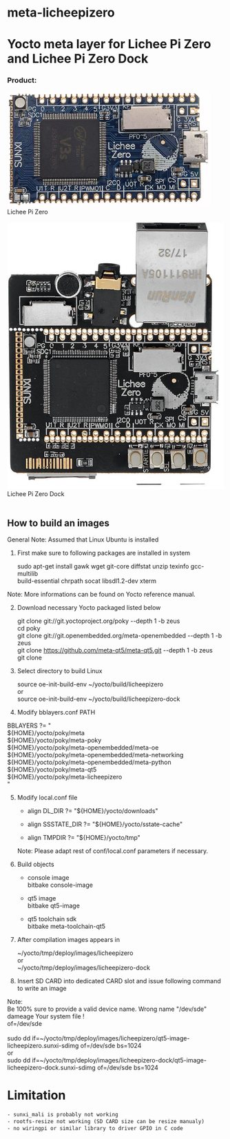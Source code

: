 # meta-licheepizero

# Yocto meta layer for Lichee Pi Zero and Lichee Pi Zero Dock

### Product:

![Schematic](Lichee_Pi_Zero.png) <br>
Lichee Pi Zero <br>
<br>
![Schematic](Lichee_Pi_Zero_Dock.jpg) <br>
Lichee Pi Zero Dock <br>
<br>

## How to build an images

General Note:
Assumed that Linux Ubuntu is installed

1. First make sure to following packages are installed in system

	sudo apt-get install gawk wget git-core diffstat unzip texinfo gcc-multilib \
	build-essential chrpath socat libsdl1.2-dev xterm

Note:
More informations can be found on Yocto reference manual.

2. Download necessary Yocto packaged listed below

	git clone git://git.yoctoproject.org/poky --depth 1 -b zeus <br>
cd poky <br>
	git clone git://git.openembedded.org/meta-openembedded --depth 1 -b zeus <br>
	git clone https://github.com/meta-qt5/meta-qt5.git --depth 1 -b zeus <br>
	git clone <br>

3. Select directory to build Linux

	source oe-init-build-env ~/yocto/build/licheepizero <br>
or <br>
	source oe-init-build-env ~/yocto/build/licheepizero-dock <br>

4. Modify bblayers.conf PATH

BBLAYERS ?= " \
  ${HOME}/yocto/poky/meta \
  ${HOME}/yocto/poky/meta-poky \
  ${HOME}/yocto/poky/meta-openembedded/meta-oe \
  ${HOME}/yocto/poky/meta-openembedded/meta-networking \
  ${HOME}/yocto/poky/meta-openembedded/meta-python \
  ${HOME}/yocto/poky/meta-qt5 \
  ${HOME}/yocto/poky/meta-licheepizero \
  "

5. Modify local.conf file

    - align DL_DIR ?= "${HOME}/yocto/downloads" <br>

    - align SSSTATE_DIR ?= "${HOME}/yocto/sstate-cache" <br>
    
    - align TMPDIR ?= "${HOME}/yocto/tmp" <br>

    Note: Please adapt rest of conf/local.conf parameters if necessary. <br>

6. Build objects

    - console image <br>
      bitbake console-image <br>

    - qt5 image <br>
      bitbake qt5-image <br>

    - qt5 toolchain sdk <br>
      bitbake meta-toolchain-qt5 <br>

7. After compilation images appears in

	~/yocto/tmp/deploy/images/licheepizero <br>
or <br>
	~/yocto/tmp/deploy/images/licheepizero-dock <br>

8. Insert SD CARD into dedicated CARD slot and issue following command to write an image

Note: <br>
Be 100% sure to provide a valid device name. Wrong name "/dev/sde" dameage Your system file ! <br>
	of=/dev/sde <br> <br>
	sudo dd if=~/yocto/tmp/deploy/images/licheepizero/qt5-image-licheepizero.sunxi-sdimg of=/dev/sde bs=1024 <br>
	or <br>
	sudo dd if=~/yocto/tmp/deploy/images/licheepizero-dock/qt5-image-licheepizero-dock.sunxi-sdimg of=/dev/sde bs=1024 <br>

# Limitation

	- sunxi_mali is probably not working
	- rootfs-resize not working (SD CARD size can be resize manualy)
	- no wiringpi or similar library to driver GPIO in C code
